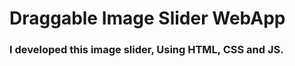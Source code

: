 <h1>Draggable Image Slider WebApp</h1>
<h3>I developed this image slider, Using HTML, CSS and JS.</h3>

